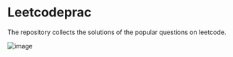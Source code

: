 # Leetcodeprac
The repository collects the solutions of the popular questions on leetcode.

![image](https://gitee.com/eliasjiang/picture-bed/blob/master/img/202205191809239.png)
